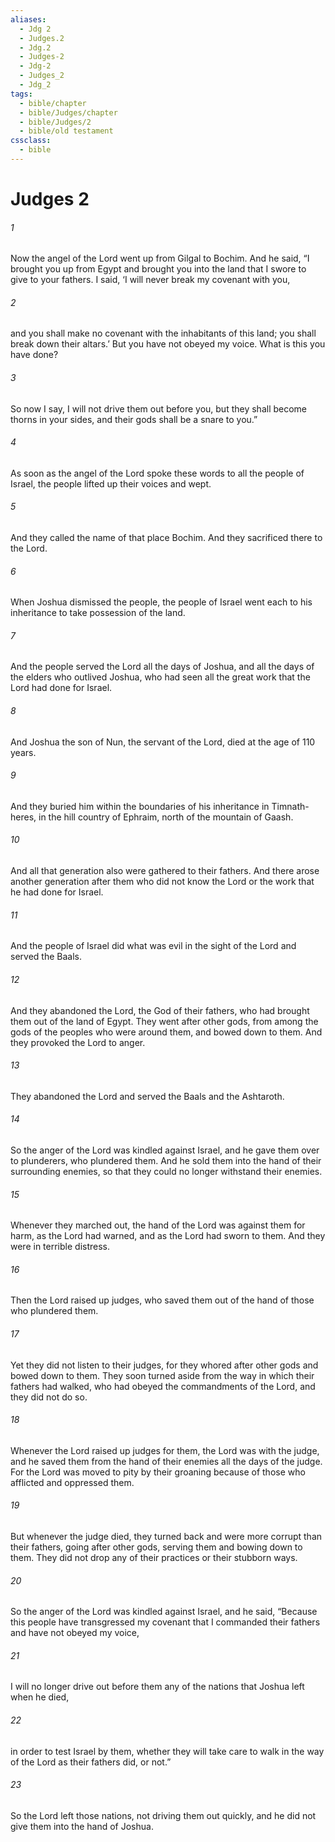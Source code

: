 ```yaml
---
aliases:
  - Jdg 2
  - Judges.2
  - Jdg.2
  - Judges-2
  - Jdg-2
  - Judges_2
  - Jdg_2
tags:
  - bible/chapter
  - bible/Judges/chapter
  - bible/Judges/2
  - bible/old testament
cssclass:
  - bible
---
```


# Judges 2

###### 1
Now the angel of the Lord went up from Gilgal to Bochim. And he said, “I brought you up from Egypt and brought you into the land that I swore to give to your fathers. I said, ‘I will never break my covenant with you,
###### 2
and you shall make no covenant with the inhabitants of this land; you shall break down their altars.’ But you have not obeyed my voice. What is this you have done?
###### 3
So now I say, I will not drive them out before you, but they shall become thorns in your sides, and their gods shall be a snare to you.”
###### 4
As soon as the angel of the Lord spoke these words to all the people of Israel, the people lifted up their voices and wept.
###### 5
And they called the name of that place Bochim. And they sacrificed there to the Lord.
###### 6
When Joshua dismissed the people, the people of Israel went each to his inheritance to take possession of the land.
###### 7
And the people served the Lord all the days of Joshua, and all the days of the elders who outlived Joshua, who had seen all the great work that the Lord had done for Israel.
###### 8
And Joshua the son of Nun, the servant of the Lord, died at the age of 110 years.
###### 9
And they buried him within the boundaries of his inheritance in Timnath-heres, in the hill country of Ephraim, north of the mountain of Gaash.
###### 10
And all that generation also were gathered to their fathers. And there arose another generation after them who did not know the Lord or the work that he had done for Israel.
###### 11
And the people of Israel did what was evil in the sight of the Lord and served the Baals.
###### 12
And they abandoned the Lord, the God of their fathers, who had brought them out of the land of Egypt. They went after other gods, from among the gods of the peoples who were around them, and bowed down to them. And they provoked the Lord to anger.
###### 13
They abandoned the Lord  and served the Baals and the Ashtaroth.
###### 14
So the anger of the Lord was kindled against Israel, and he gave them over to plunderers, who plundered them. And he sold them into the hand of their surrounding enemies, so that they could no longer withstand their enemies.
###### 15
Whenever they marched out, the hand of the Lord was against them for harm, as the Lord had warned, and as the Lord had sworn to them. And they were in terrible distress.
###### 16
Then the Lord raised up judges, who saved them out of the hand of those who plundered them.
###### 17
Yet they did not listen to their judges, for they whored after other gods and bowed down to them. They soon turned aside from the way in which their fathers had walked, who had obeyed the commandments of the Lord, and they did not do so.
###### 18
Whenever the Lord raised up judges for them, the Lord was with the judge, and he saved them from the hand of their enemies all the days of the judge. For the Lord was moved to pity by their groaning because of those who afflicted and oppressed them.
###### 19
But whenever the judge died, they turned back and were more corrupt than their fathers, going after other gods, serving them and bowing down to them. They did not drop any of their practices or their stubborn ways.
###### 20
So the anger of the Lord was kindled against Israel, and he said, “Because this people have transgressed my covenant that I commanded their fathers and have not obeyed my voice,
###### 21
I will no longer drive out before them any of the nations that Joshua left when he died,
###### 22
in order to test Israel by them, whether they will take care to walk in the way of the Lord as their fathers did, or not.”
###### 23
So the Lord left those nations, not driving them out quickly, and he did not give them into the hand of Joshua.


